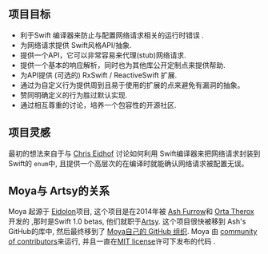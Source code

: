 ## 项目目标

- 利于Swift 编译器来防止与配置网络请求相关的运行时错误 .
- 为网络请求提供 Swift风格API/抽象.
- 提供一个API，它可以非常容易来代理(stub)网络请求.
- 提供一个基本的响应解析，同时也为其他库公开定制点来提供帮助.
- 为API提供 (可选的) RxSwift / ReactiveSwift 扩展.
- 通过为自定义行为提供周到且易于使用的扩展的点来避免有漏洞的抽象。
- 赞同明确定义的行为胜过默认实现.
- 通过相互尊重的讨论，培养一个包容性的开源社区.

## 项目灵感

最初的想法来自于与 [Chris Eidhof][chris] 讨论如何利用 Swift编译器来把网络请求封装到Swift的 `enum`中, 且提供一个高层次的在编译时就能确认网络请求被配置无误。 

## Moya与 Artsy的关系

Moya 起源于 [Eidolon][eidolon]项目, 这个项目是在2014年被 [Ash Furrow][ash]和 [Orta Therox][orta]开发的 ,那时是Swift 1.0 betas, 他们就职于[Artsy][artsy]. 这个项目很快被移到 Ash's GitHub的库中, 然后最终移到了 [Moya自己的 GitHub 组织][org]. Moya 由 [community of contributors][community]来运行, 并且一直在[MIT license][license]许可下发布的代码 .


[eidolon]: https://github.com/artsy/eidolon
[blog]: http://artsy.github.io/blog/2014/11/13/eidolon-retrospective/
[ash]: https://github.com/ashfurrow
[orta]: https://github.com/orta
[chris]: https://github.com/chriseidhof
[artsy]: https://artsy.net
[org]: https://github.com/Moya
[license]: https://github.com/Moya/Moya/blob/master/License.md
[community]: https://github.com/Moya/contributors

